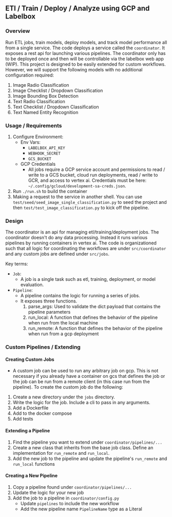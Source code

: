 ## ETl / Train / Deploy / Analyze using GCP and Labelbox

### Overview

Run ETL jobs, train models, deploy models, and track model performance all from a single service. The code deploys a service called the `coordinator`. It exposes a rest api for launching various pipelines. The coordinator only has to be deployed once and then will be controllable via the labelbox web app (WIP). This project is designed to be easily extended for custom workflows. However, we will support the following models with no additional configuration required:

1. Image Radio Classification
2. Image Checklist / Dropdown Classification
3. Image Bounding Box Detection
4. Text Radio Classification
5. Text Checklist / Dropdown Classification
6. Text Named Entity Recognition


### Usage / Requirements

1. Configure Environment:
    * Env Vars:
        - `LABELBOX_API_KEY`
        - `WEBHOOK_SECRET`
        - `GCS_BUCKET`
    * GCP Credentials
        - All jobs require a GCP service account and permissions to read / write to a GCS bucket, cloud run deployments, read / write to GCR, and access to vertex ai. Credentials must be here: `~/.config/gcloud/development-sa-creds.json`.
2. Run `./run.sh` to build the container
2. Making a request to the service in another shell.  You can use `test/seed/seed_image_single_classification.py` to seed the project and then `test/test_image_classification.py` to kick off the pipeline.

### Design

The coordinator is an api for managing etl/training/deployment jobs. The coordinator doesn't do any data processing. Instead it runs various pipelines by running containers in vertex ai. The code is organizationed such that all logic for coordinating the workflows are under `src/coordinator` and any custom jobs are defined under `src/jobs`.


Key terms:
* `Job`:
    - A job is a single task such as etl, training, deployment, or model evaluation.
* `Pipeline`:
    - A pipeline contains the logic for running a series of jobs.
    - It exposes three functions.
        1. parse_args: Used to validate the dict payload that contains the pipeline parameters
        2. run_local: A function that defines the behavior of the pipeline when run from the local machine
        3. run_remote: A function that defines the behavior of the pipeline when run from a gcp deployment


### Custom Pipelines / Extending

#### Creating Custom Jobs
* A custom job can be used to run any arbitrary job on gcp. This is not necessary if you already have a container on gcs that defines the job or the job can be run from a remote client (in this case run from the pipeline). To create the custom job do the following:
1. Create a new directory under the `jobs` directory.
2. Write the logic for the job. Include a cli to pass in any arguments.
3. Add a Dockerfile
5. Add to the docker compose
6. Add tests

#### Extending a Pipeline
1. Find the pipeline you want to extend under `coordinator/pipelines/...`
2. Create a new class that inherits from the base job class. Define an implementation for `run_remote` and `run_local`.
3. Add the new job to the pipeline and update the pipeline's `run_remote` and `run_local` functions


#### Creating a New Pipeline
1. Copy a pipeline found under `coordinator/pipelines/...`
2. Update the logic for your new job
3. Add the job to a pipeline in `coordinator/config.py`
    * Update `pipelines` to include the new workflow
    * Add the new pipeline name `PipelineName` type as a Literal

